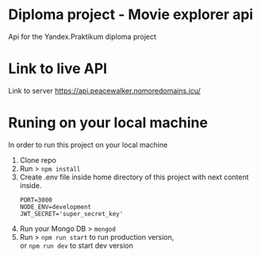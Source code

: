 # Diploma project - Movie explorer api
Api for the Yandex.Praktikum diploma project

# Link to live API
Link to server https://api.peacewalker.nomoredomains.icu/

# Runing on your local machine
In order to run this project on your local machine
1. Clone repo
2. Run > `npm install`
3. Create .env file inside home directory of this project with next content inside.
    ```
    PORT=3000
    NODE_ENV=development
    JWT_SECRET='super_secret_key'
    ```
4. Run your Mongo DB > `mongod`
5. Run > `npm run start` to run production version,
<br>or `npm run dev` to start dev version
